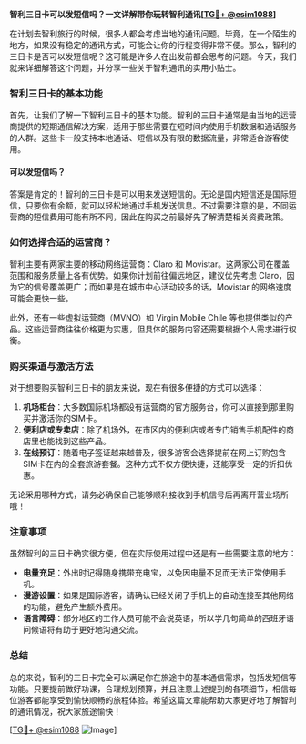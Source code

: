 **智利三日卡可以发短信吗？一文详解带你玩转智利通讯[[TG💪+ @esim1088](https://t.me/s/esim1088)]**

在计划去智利旅行的时候，很多人都会考虑当地的通讯问题。毕竟，在一个陌生的地方，如果没有稳定的通讯方式，可能会让你的行程变得非常不便。那么，智利的三日卡是否可以发短信呢？这可能是许多人在出发前都会思考的问题。今天，我们就来详细解答这个问题，并分享一些关于智利通讯的实用小贴士。

### 智利三日卡的基本功能

首先，让我们了解一下智利三日卡的基本功能。智利的三日卡通常是由当地的运营商提供的短期通信解决方案，适用于那些需要在短时间内使用手机数据和通话服务的人群。这些卡一般支持本地通话、短信以及有限的数据流量，非常适合游客使用。

#### 可以发短信吗？

答案是肯定的！智利的三日卡是可以用来发送短信的。无论是国内短信还是国际短信，只要你有余额，就可以轻松地通过手机发送信息。不过需要注意的是，不同运营商的短信费用可能有所不同，因此在购买之前最好先了解清楚相关资费政策。

### 如何选择合适的运营商？

智利主要有两家主要的移动网络运营商：Claro 和 Movistar。这两家公司在覆盖范围和服务质量上各有优势。如果你计划前往偏远地区，建议优先考虑 Claro，因为它的信号覆盖更广；而如果是在城市中心活动较多的话，Movistar 的网络速度可能会更快一些。

此外，还有一些虚拟运营商（MVNO）如 Virgin Mobile Chile 等也提供类似的产品。这些运营商往往价格更为实惠，但具体的服务内容还需要根据个人需求进行权衡。

### 购买渠道与激活方法

对于想要购买智利三日卡的朋友来说，现在有很多便捷的方式可以选择：

1. **机场柜台**：大多数国际机场都设有运营商的官方服务台，你可以直接到那里购买并激活你的SIM卡。
2. **便利店或专卖店**：除了机场外，在市区内的便利店或者专门销售手机配件的商店里也能找到这些产品。
3. **在线预订**：随着电子签证越来越普及，很多游客会选择提前在网上订购包含SIM卡在内的全套旅游套餐。这种方式不仅方便快捷，还能享受一定的折扣优惠。

无论采用哪种方式，请务必确保自己能够顺利接收到手机信号后再离开营业场所哦！

### 注意事项

虽然智利的三日卡确实很方便，但在实际使用过程中还是有一些需要注意的地方：

- **电量充足**：外出时记得随身携带充电宝，以免因电量不足而无法正常使用手机。
- **漫游设置**：如果是国际游客，请确认已经关闭了手机上的自动连接至其他网络的功能，避免产生额外费用。
- **语言障碍**：部分地区的工作人员可能不会说英语，所以学几句简单的西班牙语问候语将有助于更好地沟通交流。

### 总结

总的来说，智利的三日卡完全可以满足你在旅途中的基本通信需求，包括发短信等功能。只要提前做好功课，合理规划预算，并且注意上述提到的各项细节，相信每位游客都能享受到愉快顺畅的旅程体验。希望这篇文章能帮助大家更好地了解智利的通讯情况，祝大家旅途愉快！

[[TG💪+ @esim1088](https://t.me/s/esim1088) ![Image](https://i.postimg.cc/4NQfJmqS/Snipaste-2025-05-13-00-14-12.png)]